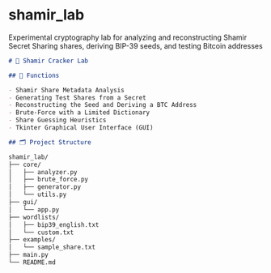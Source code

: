 # shamir_lab
Experimental cryptography lab for analyzing and reconstructing Shamir Secret Sharing shares, deriving BIP-39 seeds, and testing Bitcoin addresses


```markdown
# 🔐 Shamir Cracker Lab

## 🧠 Functions

- Shamir Share Metadata Analysis
- Generating Test Shares from a Secret
- Reconstructing the Seed and Deriving a BTC Address
- Brute-Force with a Limited Dictionary
- Share Guessing Heuristics
- Tkinter Graphical User Interface (GUI)

## 🗂️ Project Structure

shamir_lab/
├── core/
│   ├── analyzer.py         
│   ├── brute_force.py      
│   ├── generator.py        
│   └── utils.py            
├── gui/
│   └── app.py              
├── wordlists/
│   ├── bip39_english.txt   
│   └── custom.txt          
├── examples/
│   └── sample_share.txt    
├── main.py                 
└── README.md              



